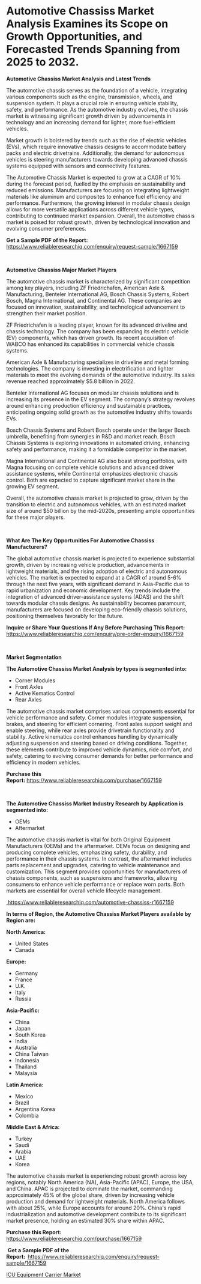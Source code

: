 <p><h1>Automotive Chassiss Market Analysis Examines its Scope on Growth Opportunities, and Forecasted Trends Spanning from 2025 to 2032.</h1></p><p><strong>Automotive Chassiss Market Analysis and Latest Trends</strong></p>
<p><p>The automotive chassis serves as the foundation of a vehicle, integrating various components such as the engine, transmission, wheels, and suspension system. It plays a crucial role in ensuring vehicle stability, safety, and performance. As the automotive industry evolves, the chassis market is witnessing significant growth driven by advancements in technology and an increasing demand for lighter, more fuel-efficient vehicles.</p><p>Market growth is bolstered by trends such as the rise of electric vehicles (EVs), which require innovative chassis designs to accommodate battery packs and electric drivetrains. Additionally, the demand for autonomous vehicles is steering manufacturers towards developing advanced chassis systems equipped with sensors and connectivity features. </p><p>The Automotive Chassis Market is expected to grow at a CAGR of 10% during the forecast period, fuelled by the emphasis on sustainability and reduced emissions. Manufacturers are focusing on integrating lightweight materials like aluminum and composites to enhance fuel efficiency and performance. Furthermore, the growing interest in modular chassis design allows for more versatile applications across different vehicle types, contributing to continued market expansion. Overall, the automotive chassis market is poised for robust growth, driven by technological innovation and evolving consumer preferences.</p></p>
<p><strong>Get a Sample PDF of the Report:&nbsp;</strong> <a href="https://www.reliableresearchiq.com/enquiry/request-sample/1667159?utm_campaign=2302&utm_medium=2&utm_source=Github&utm_content=ia&utm_term=08032025&utm_id=automotive-chassiss">https://www.reliableresearchiq.com/enquiry/request-sample/1667159</a></p>
<p>&nbsp;</p>
<p><strong>Automotive Chassiss Major Market Players</strong></p>
<p><p>The automotive chassis market is characterized by significant competition among key players, including ZF Friedrichafen, American Axle & Manufacturing, Benteler International AG, Bosch Chassis Systems, Robert Bosch, Magna International, and Continental AG. These companies are focused on innovation, sustainability, and technological advancement to strengthen their market position.</p><p>ZF Friedrichafen is a leading player, known for its advanced driveline and chassis technology. The company has been expanding its electric vehicle (EV) components, which has driven growth. Its recent acquisition of WABCO has enhanced its capabilities in commercial vehicle chassis systems.</p><p>American Axle & Manufacturing specializes in driveline and metal forming technologies. The company is investing in electrification and lighter materials to meet the evolving demands of the automotive industry. Its sales revenue reached approximately $5.8 billion in 2022.</p><p>Benteler International AG focuses on modular chassis solutions and is increasing its presence in the EV segment. The company’s strategy revolves around enhancing production efficiency and sustainable practices, anticipating ongoing solid growth as the automotive industry shifts towards EVs.</p><p>Bosch Chassis Systems and Robert Bosch operate under the larger Bosch umbrella, benefiting from synergies in R&D and market reach. Bosch Chassis Systems is exploring innovations in automated driving, enhancing safety and performance, making it a formidable competitor in the market.</p><p>Magna International and Continental AG also boast strong portfolios, with Magna focusing on complete vehicle solutions and advanced driver assistance systems, while Continental emphasizes electronic chassis control. Both are expected to capture significant market share in the growing EV segment.</p><p>Overall, the automotive chassis market is projected to grow, driven by the transition to electric and autonomous vehicles, with an estimated market size of around $50 billion by the mid-2020s, presenting ample opportunities for these major players.</p></p>
<p>&nbsp;</p>
<p><strong>What Are The Key Opportunities For Automotive Chassiss Manufacturers?</strong></p>
<p><p>The global automotive chassis market is projected to experience substantial growth, driven by increasing vehicle production, advancements in lightweight materials, and the rising adoption of electric and autonomous vehicles. The market is expected to expand at a CAGR of around 5-6% through the next five years, with significant demand in Asia-Pacific due to rapid urbanization and economic development. Key trends include the integration of advanced driver-assistance systems (ADAS) and the shift towards modular chassis designs. As sustainability becomes paramount, manufacturers are focused on developing eco-friendly chassis solutions, positioning themselves favorably for the future.</p></p>
<p><strong>Inquire or Share Your Questions If Any Before Purchasing This Report:</strong> <a href="https://www.reliableresearchiq.com/enquiry/pre-order-enquiry/1667159?utm_campaign=2302&utm_medium=2&utm_source=Github&utm_content=ia&utm_term=08032025&utm_id=automotive-chassiss">https://www.reliableresearchiq.com/enquiry/pre-order-enquiry/1667159</a></p>
<p>&nbsp;</p>
<p><strong>Market Segmentation</strong></p>
<p><strong>The Automotive Chassiss Market Analysis by types is segmented into:</strong></p>
<p><ul><li>Corner Modules</li><li>Front Axles</li><li>Active Kematics Control</li><li>Rear Axles</li></ul></p>
<p><p>The automotive chassis market comprises various components essential for vehicle performance and safety. Corner modules integrate suspension, brakes, and steering for efficient cornering. Front axles support weight and enable steering, while rear axles provide drivetrain functionality and stability. Active kinematics control enhances handling by dynamically adjusting suspension and steering based on driving conditions. Together, these elements contribute to improved vehicle dynamics, ride comfort, and safety, catering to evolving consumer demands for better performance and efficiency in modern vehicles.</p></p>
<p><strong>Purchase this Report:&nbsp;</strong><a href="https://www.reliableresearchiq.com/purchase/1667159?utm_campaign=2302&utm_medium=2&utm_source=Github&utm_content=ia&utm_term=08032025&utm_id=automotive-chassiss">https://www.reliableresearchiq.com/purchase/1667159</a></p>
<p>&nbsp;</p>
<p><strong>The Automotive Chassiss Market Industry Research by Application is segmented into:</strong></p>
<p><ul><li>OEMs</li><li>Aftermarket</li></ul></p>
<p><p>The automotive chassis market is vital for both Original Equipment Manufacturers (OEMs) and the aftermarket. OEMs focus on designing and producing complete vehicles, emphasizing safety, durability, and performance in their chassis systems. In contrast, the aftermarket includes parts replacement and upgrades, catering to vehicle maintenance and customization. This segment provides opportunities for manufacturers of chassis components, such as suspensions and frameworks, allowing consumers to enhance vehicle performance or replace worn parts. Both markets are essential for overall vehicle lifecycle management.</p></p>
<p><a href="https://www.reliableresearchiq.com/automotive-chassiss-r1667159?utm_campaign=2302&utm_medium=2&utm_source=Github&utm_content=ia&utm_term=08032025&utm_id=automotive-chassiss">&nbsp;https://www.reliableresearchiq.com/automotive-chassiss-r1667159</a></p>
<p><strong>In terms of Region, the Automotive Chassiss Market Players available by Region are:</strong></p>
<p>
    <p> <strong> North America: </strong>
        <ul>
            <li>United States</li>
            <li>Canada</li>
        </ul>
        </p> 
    <p> <strong> Europe: </strong>
        <ul>
            <li>Germany</li>
            <li>France</li>
            <li>U.K.</li>
            <li>Italy</li>
            <li>Russia</li>
        </ul>
        </p> 
    <p> <strong> Asia-Pacific: </strong>
        <ul>
            <li>China</li>
            <li>Japan</li>
            <li>South Korea</li>
            <li>India</li>
            <li>Australia</li>
            <li>China Taiwan</li>
            <li>Indonesia</li>
            <li>Thailand</li>
            <li>Malaysia</li>
        </ul>
        </p> 
    <p> <strong> Latin America: </strong>
        <ul>
            <li>Mexico</li>
            <li>Brazil</li>
            <li>Argentina Korea</li>
            <li>Colombia</li>
        </ul>
        </p> 
    <p> <strong> Middle East & Africa: </strong>
        <ul>
            <li>Turkey</li>
            <li>Saudi</li>
            <li>Arabia</li>
            <li>UAE</li>
            <li>Korea</li>
        </ul>
    </p>
    </p>
<p><p>The automotive chassis market is experiencing robust growth across key regions, notably North America (NA), Asia-Pacific (APAC), Europe, the USA, and China. APAC is projected to dominate the market, commanding approximately 45% of the global share, driven by increasing vehicle production and demand for lightweight materials. North America follows with about 25%, while Europe accounts for around 20%. China's rapid industrialization and automotive development contribute to its significant market presence, holding an estimated 30% share within APAC.</p></p>
<p><strong>Purchase this Report: </strong><a href="https://www.reliableresearchiq.com/purchase/1667159?utm_campaign=2302&utm_medium=2&utm_source=Github&utm_content=ia&utm_term=08032025&utm_id=automotive-chassiss">https://www.reliableresearchiq.com/purchase/1667159</a></p>
<p>&nbsp;<strong>Get a Sample PDF of the Report:&nbsp;&nbsp;</strong><a href="https://www.reliableresearchiq.com/enquiry/request-sample/1667159?utm_campaign=2302&utm_medium=2&utm_source=Github&utm_content=ia&utm_term=08032025&utm_id=automotive-chassiss">https://www.reliableresearchiq.com/enquiry/request-sample/1667159</a></p>
<p><strong></strong></p>
<p><p><a href="https://github.com/FosterFahey91/Market-Research-Report-List-1/blob/main/icu-equipment-carrier-market.md?utm_campaign=2302&utm_medium=2&utm_source=Github&utm_content=ia&utm_term=08032025&utm_id=automotive-chassiss">ICU Equipment Carrier Market</a></p></p>